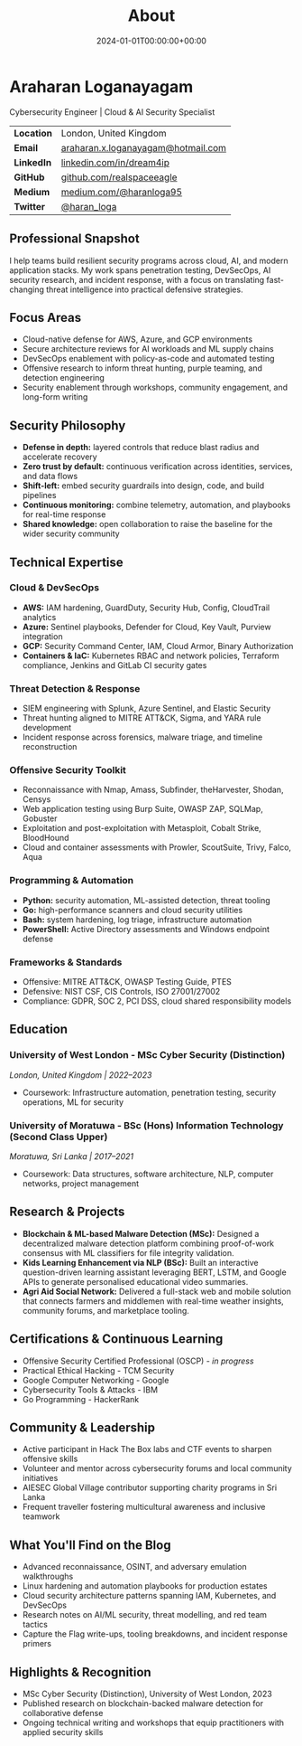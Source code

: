 ﻿---
title: "About"
date: 2024-01-01T00:00:00+00:00
draft: false
type: "page"
layout: "single"
weight: 1
---

# Araharan Loganayagam

Cybersecurity Engineer | Cloud & AI Security Specialist

| | |
|---|---|
| **Location** | London, United Kingdom |
| **Email** | [araharan.x.loganayagam@hotmail.com](mailto:araharan.x.loganayagam@hotmail.com) |
| **LinkedIn** | [linkedin.com/in/dream4ip](https://www.linkedin.com/in/dream4ip/) |
| **GitHub** | [github.com/realspaceeagle](https://github.com/realspaceeagle) |
| **Medium** | [medium.com/@haranloga95](https://medium.com/@haranloga95) |
| **Twitter** | [@haran_loga](https://twitter.com/haran_loga) |

## Professional Snapshot
I help teams build resilient security programs across cloud, AI, and modern application stacks. My work spans penetration testing, DevSecOps, AI security research, and incident response, with a focus on translating fast-changing threat intelligence into practical defensive strategies.

## Focus Areas
- Cloud-native defense for AWS, Azure, and GCP environments
- Secure architecture reviews for AI workloads and ML supply chains
- DevSecOps enablement with policy-as-code and automated testing
- Offensive research to inform threat hunting, purple teaming, and detection engineering
- Security enablement through workshops, community engagement, and long-form writing

## Security Philosophy
- **Defense in depth:** layered controls that reduce blast radius and accelerate recovery
- **Zero trust by default:** continuous verification across identities, services, and data flows
- **Shift-left:** embed security guardrails into design, code, and build pipelines
- **Continuous monitoring:** combine telemetry, automation, and playbooks for real-time response
- **Shared knowledge:** open collaboration to raise the baseline for the wider security community

## Technical Expertise

### Cloud & DevSecOps
- **AWS:** IAM hardening, GuardDuty, Security Hub, Config, CloudTrail analytics
- **Azure:** Sentinel playbooks, Defender for Cloud, Key Vault, Purview integration
- **GCP:** Security Command Center, IAM, Cloud Armor, Binary Authorization
- **Containers & IaC:** Kubernetes RBAC and network policies, Terraform compliance, Jenkins and GitLab CI security gates

### Threat Detection & Response
- SIEM engineering with Splunk, Azure Sentinel, and Elastic Security
- Threat hunting aligned to MITRE ATT&CK, Sigma, and YARA rule development
- Incident response across forensics, malware triage, and timeline reconstruction

### Offensive Security Toolkit
- Reconnaissance with Nmap, Amass, Subfinder, theHarvester, Shodan, Censys
- Web application testing using Burp Suite, OWASP ZAP, SQLMap, Gobuster
- Exploitation and post-exploitation with Metasploit, Cobalt Strike, BloodHound
- Cloud and container assessments with Prowler, ScoutSuite, Trivy, Falco, Aqua

### Programming & Automation
- **Python:** security automation, ML-assisted detection, threat tooling
- **Go:** high-performance scanners and cloud security utilities
- **Bash:** system hardening, log triage, infrastructure automation
- **PowerShell:** Active Directory assessments and Windows endpoint defense

### Frameworks & Standards
- Offensive: MITRE ATT&CK, OWASP Testing Guide, PTES
- Defensive: NIST CSF, CIS Controls, ISO 27001/27002
- Compliance: GDPR, SOC 2, PCI DSS, cloud shared responsibility models

## Education

### University of West London - MSc Cyber Security (Distinction)
*London, United Kingdom | 2022–2023*
- Coursework: Infrastructure automation, penetration testing, security operations, ML for security

### University of Moratuwa - BSc (Hons) Information Technology (Second Class Upper)
*Moratuwa, Sri Lanka | 2017–2021*
- Coursework: Data structures, software architecture, NLP, computer networks, project management

## Research & Projects
- **Blockchain & ML-based Malware Detection (MSc):** Designed a decentralized malware detection platform combining proof-of-work consensus with ML classifiers for file integrity validation.
- **Kids Learning Enhancement via NLP (BSc):** Built an interactive question-driven learning assistant leveraging BERT, LSTM, and Google APIs to generate personalised educational video summaries.
- **Agri Aid Social Network:** Delivered a full-stack web and mobile solution that connects farmers and middlemen with real-time weather insights, community forums, and marketplace tooling.

## Certifications & Continuous Learning
- Offensive Security Certified Professional (OSCP) - *in progress*
- Practical Ethical Hacking - TCM Security
- Google Computer Networking - Google
- Cybersecurity Tools & Attacks - IBM
- Go Programming - HackerRank

## Community & Leadership
- Active participant in Hack The Box labs and CTF events to sharpen offensive skills
- Volunteer and mentor across cybersecurity forums and local community initiatives
- AIESEC Global Village contributor supporting charity programs in Sri Lanka
- Frequent traveller fostering multicultural awareness and inclusive teamwork

## What You'll Find on the Blog
- Advanced reconnaissance, OSINT, and adversary emulation walkthroughs
- Linux hardening and automation playbooks for production estates
- Cloud security architecture patterns spanning IAM, Kubernetes, and DevSecOps
- Research notes on AI/ML security, threat modelling, and red team tactics
- Capture the Flag write-ups, tooling breakdowns, and incident response primers

## Highlights & Recognition
- MSc Cyber Security (Distinction), University of West London, 2023
- Published research on blockchain-backed malware detection for collaborative defense
- Ongoing technical writing and workshops that equip practitioners with applied security skills
